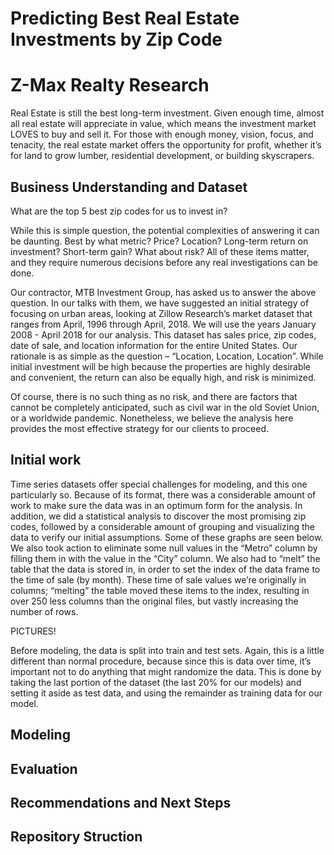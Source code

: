 # Predicting Best Real Estate Investments by Zip Code

# Z-Max Realty Research

Real Estate is still the best long-term investment.  Given enough time, almost all real estate will appreciate in value, which means the investment market LOVES to buy and sell it.  For those with enough money, vision, focus, and tenacity, the real estate market offers the opportunity for profit, whether it’s for land to grow lumber, residential development, or building skyscrapers.  

## Business Understanding and Dataset

What are the top 5 best zip codes for us to invest in?

While this is simple question, the potential complexities of answering it can be daunting.  Best by what metric?  Price?  Location?  Long-term return on investment?  Short-term gain?  What about risk?  All of these items matter, and they require numerous decisions before any real investigations can be done.  

Our contractor, MTB Investment Group, has asked us to answer the above question.  In our talks with them, we have suggested an initial strategy of focusing on urban areas, looking at Zillow Research’s market dataset that ranges from April, 1996 through April, 2018.  We will use the years January 2008 - April 2018 for our analysis.  This dataset has sales price, zip codes, date of sale, and location information for the entire United States.  Our rationale is as simple as the question – “Location, Location, Location”.  While initial investment will be high because the properties are highly desirable and convenient, the return can also be equally high, and risk is minimized.  

Of course, there is no such thing as no risk, and there are factors that cannot be completely anticipated, such as civil war in the old Soviet Union, or a worldwide pandemic.  Nonetheless, we believe the analysis here provides the most effective strategy for our clients to proceed.

## Initial work

Time series datasets offer special challenges for modeling, and this one particularly so.  Because of its format, there was a considerable amount of work to make sure the data was in an optimum form for the analysis.  In addition, we did a statistical analysis to discover the most promising zip codes, followed by a considerable amount of grouping and visualizing the data to verify our initial assumptions.  Some of these graphs are seen below.  We also took action to eliminate some null values in the “Metro” column by filling them in with the value in the “City” column. We also had to “melt” the table that the data is stored in, in order to set the index of the data frame to the time of sale (by month).  These time of sale values we’re originally in columns; “melting” the table moved these items to the index, resulting in over 250 less columns than the original files, but vastly increasing the number of rows.  

PICTURES!

Before modeling, the data is split into train and test sets.  Again, this is a little different than normal procedure, because since this is data over time, it’s important not to do anything that might randomize the data.  This is done by taking the last portion of the dataset (the last 20% for our models) and setting it aside as test data, and using the remainder as training data for our model.  

## Modeling

## Evaluation

## Recommendations and Next Steps

## Repository Struction


